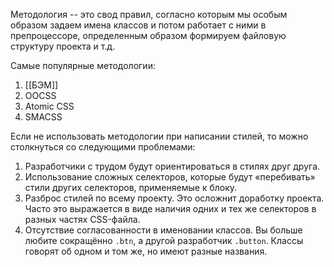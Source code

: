 Методология -- это свод правил, согласно которым мы особым образом задаем имена классов и потом работает с ними в препроцессоре, определенным образом формируем файловую структуру проекта и т.д.

Самые популярные методологии:
1. [[БЭМ]]
2. OOCSS
3. Atomic CSS
4. SMACSS

Если не использовать методологии при написании стилей, то можно столкнуться со следующими проблемами:

1. Разработчики с трудом будут ориентироваться в стилях друг друга.
2. Использование сложных селекторов, которые будут «перебивать» стили других селекторов, применяемые к блоку.
3. Разброс стилей по всему проекту. Это осложнит доработку проекта. Часто это выражается в виде наличия одних и тех же селекторов в разных частях CSS-файла.
4. Отсутствие согласованности в именовании классов. Вы больше любите сокращённо `.btn`, а другой разработчик `.button`. Классы говорят об одном и том же, но имеют разные названия.